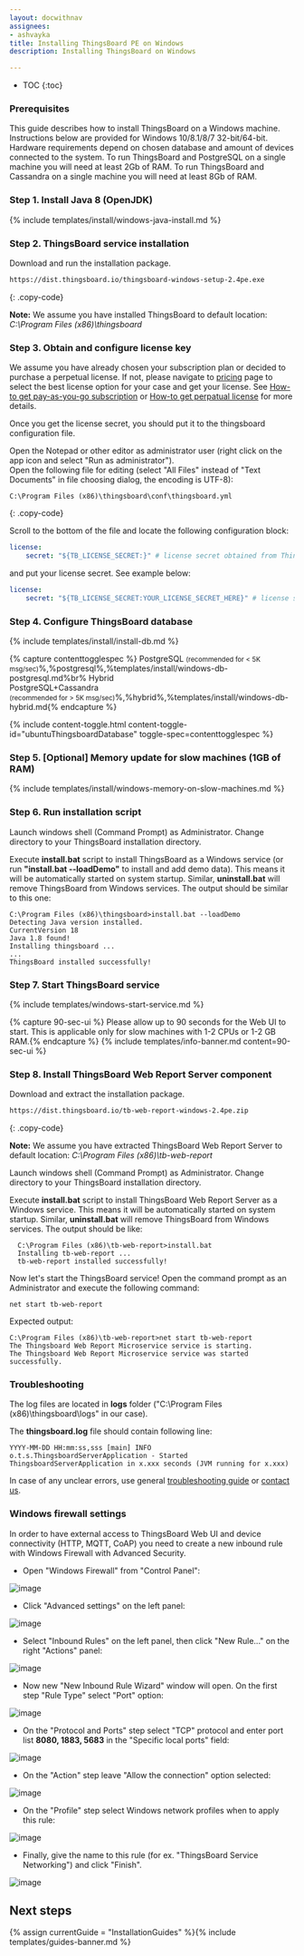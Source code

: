 ```yaml
---
layout: docwithnav
assignees:
- ashvayka
title: Installing ThingsBoard PE on Windows
description: Installing ThingsBoard on Windows

---
```


* TOC
{:toc}

### Prerequisites

This guide describes how to install ThingsBoard on a Windows machine.
Instructions below are provided for Windows 10/8.1/8/7 32-bit/64-bit. 
Hardware requirements depend on chosen database and amount of devices connected to the system. 
To run ThingsBoard and PostgreSQL on a single machine you will need at least 2Gb of RAM.
To run ThingsBoard and Cassandra on a single machine you will need at least 8Gb of RAM.

### Step 1. Install Java 8 (OpenJDK) 

{% include templates/install/windows-java-install.md %}

### Step 2. ThingsBoard service installation

Download and run the installation package.

```bash
https://dist.thingsboard.io/thingsboard-windows-setup-2.4pe.exe
```
{: .copy-code}

**Note:** We assume you have installed ThingsBoard to default location: *C:\Program Files (x86)\thingsboard*  

### Step 3. Obtain and configure license key 

We assume you have already chosen your subscription plan or decided to purchase a perpetual license. 
If not, please navigate to [pricing](/pricing/) page to select the best license option for your case and get your license. 
See [How-to get pay-as-you-go subscription](/TODO) or [How-to get perpatual license](TODO) for more details.

Once you get the license secret, you should put it to the thingsboard configuration file.

Open the Notepad or other editor as administrator user (right click on the app icon and select "Run as administrator").  
Open the following file for editing (select "All Files" instead of "Text Documents" in file choosing dialog, the encoding is UTF-8):

```text 
C:\Program Files (x86)\thingsboard\conf\thingsboard.yml
``` 
{: .copy-code}

Scroll to the bottom of the file and locate the following configuration block:

```yml
license:
    secret: "${TB_LICENSE_SECRET:}" # license secret obtained from ThingsBoard License Portal (https://license.thingsboard.io)
```

and put your license secret. See example below: 

```yml
license:
    secret: "${TB_LICENSE_SECRET:YOUR_LICENSE_SECRET_HERE}" # license secret obtained from ThingsBoard License Portal (https://license.thingsboard.io)
``` 

### Step 4. Configure ThingsBoard database

{% include templates/install/install-db.md %}

{% capture contenttogglespec %}
PostgreSQL <small>(recommended for < 5K msg/sec)</small>%,%postgresql%,%templates/install/windows-db-postgresql.md%br%
Hybrid <br/>PostgreSQL+Cassandra<br/><small>(recommended for > 5K msg/sec)</small>%,%hybrid%,%templates/install/windows-db-hybrid.md{% endcapture %}

{% include content-toggle.html content-toggle-id="ubuntuThingsboardDatabase" toggle-spec=contenttogglespec %} 

### Step 5. [Optional] Memory update for slow machines (1GB of RAM) 

{% include templates/install/windows-memory-on-slow-machines.md %} 

### Step 6. Run installation script

Launch windows shell (Command Prompt) as Administrator. Change directory to your ThingsBoard installation directory.

Execute **install.bat** script to install ThingsBoard as a Windows service (or run **"install.bat --loadDemo"** to install and add demo data).
This means it will be automatically started on system startup. 
Similar, **uninstall.bat** will remove ThingsBoard from Windows services.
The output should be similar to this one:
  
  ```text
C:\Program Files (x86)\thingsboard>install.bat --loadDemo
Detecting Java version installed.
CurrentVersion 18
Java 1.8 found!
Installing thingsboard ...
...
ThingsBoard installed successfully!
```

### Step 7. Start ThingsBoard service

{% include templates/windows-start-service.md %}

{% capture 90-sec-ui %}
Please allow up to 90 seconds for the Web UI to start. This is applicable only for slow machines with 1-2 CPUs or 1-2 GB RAM.{% endcapture %}
{% include templates/info-banner.md content=90-sec-ui %}

### Step 8. Install ThingsBoard Web Report Server component

Download and extract the installation package.

```bash
https://dist.thingsboard.io/tb-web-report-windows-2.4pe.zip
```
{: .copy-code}

**Note:** We assume you have extracted ThingsBoard Web Report Server to default location: *C:\Program Files (x86)\tb-web-report* 

Launch windows shell (Command Prompt) as Administrator. Change directory to your ThingsBoard installation directory.

Execute **install.bat** script to install ThingsBoard Web Report Server as a Windows service.
  This means it will be automatically started on system startup. 
  Similar, **uninstall.bat** will remove ThingsBoard from Windows services.
  The output should be like:
  
  ```text
    C:\Program Files (x86)\tb-web-report>install.bat
    Installing tb-web-report ...
    tb-web-report installed successfully!  
  ```    
  
Now let's start the ThingsBoard service!
Open the command prompt as an Administrator and execute the following command:

```shell
net start tb-web-report
```

Expected output:

```text
C:\Program Files (x86)\tb-web-report>net start tb-web-report
The Thingsboard Web Report Microservice service is starting.
The Thingsboard Web Report Microservice service was started successfully.
```

### Troubleshooting

The log files are located in **logs** folder ("C:\Program Files (x86)\thingsboard\logs" in our case).

The **thingsboard.log** file should contain following line:

```text
YYYY-MM-DD HH:mm:ss,sss [main] INFO  o.t.s.ThingsboardServerApplication - Started ThingsboardServerApplication in x.xxx seconds (JVM running for x.xxx)

```

In case of any unclear errors, use general [troubleshooting guide](/docs/user-guide/troubleshooting/#getting-help) or [contact us](/docs/contact-us/).

### Windows firewall settings

In order to have external access to ThingsBoard Web UI and device connectivity (HTTP, MQTT, CoAP)
you need to create a new inbound rule with Windows Firewall with Advanced Security.
 
- Open "Windows Firewall" from "Control Panel":

![image](/images/user-guide/install/windows/windows7-firewall-1.png)

- Click "Advanced settings" on the left panel:

![image](/images/user-guide/install/windows/windows7-firewall-2.png)

- Select "Inbound Rules" on the left panel, then click "New Rule..." on the right "Actions" panel:

![image](/images/user-guide/install/windows/windows7-firewall-3.png)

- Now new "New Inbound Rule Wizard" window will open. On the first step "Rule Type" select "Port" option: 

![image](/images/user-guide/install/windows/windows7-firewall-4.png)

- On the "Protocol and Ports" step select "TCP" protocol and enter port list **8080, 1883, 5683** in the "Specific local ports" field:

![image](/images/user-guide/install/windows/windows7-firewall-5.png)

- On the "Action" step leave "Allow the connection" option selected:

![image](/images/user-guide/install/windows/windows7-firewall-6.png)

- On the "Profile" step select Windows network profiles when to apply this rule:

![image](/images/user-guide/install/windows/windows7-firewall-7.png)

- Finally, give the name to this rule (for ex. "ThingsBoard Service Networking") and click "Finish".

![image](/images/user-guide/install/windows/windows7-firewall-8.png)



## Next steps

{% assign currentGuide = "InstallationGuides" %}{% include templates/guides-banner.md %}
